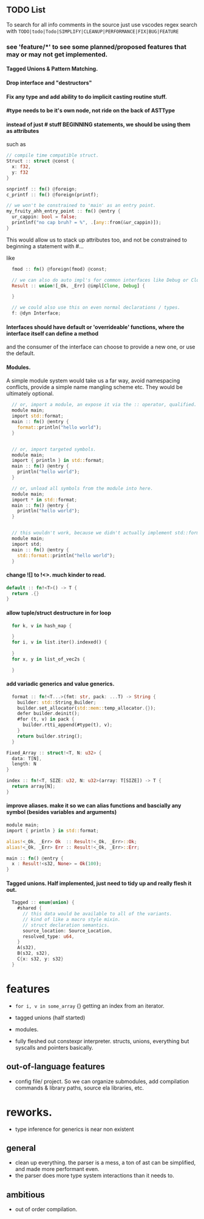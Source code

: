 ## TODO List

To search for all info comments in the source just use vscodes regex search with
`TODO|todo|Todo|SIMPLIFY|CLEANUP|PERFORMANCE|FIX|BUG|FEATURE`

### see 'feature/*' to see some planned/proposed features that may or may not get implemented.


#### Tagged Unions & Pattern Matching.

#### Drop interface and "destructors"

#### Fix any type and add ability to do implicit casting routine stuff.

#### #type needs to be it's own node, not ride on the back of ASTType

#### instead of just # stuff BEGINNING statements, we should be using them as attributes

such as
```rust
// compile time compatible struct.
Struct :: struct @const {
  x: f32,
  y: f32
}

snprintf :: fn() @foreign;
c_printf :: fn() @foreign(printf);

// we won't be constrained to 'main' as an entry point.
my_fruity_ahh_entry_point :: fn() @entry {
  ur_cappin: bool = false;
  printlnf("no cap bruh? = %", .[any::from(&ur_cappin)]);
}
```

This would allow us to stack up attributes too, and not be constrained to beginning a statement with #...

like 

```rust
  fmod :: fn() @foreign(fmod) @const;

  // we can also do auto impl's for common interfaces like Debug or Clone or whatever.
  Result :: union![_Ok, _Err] @impl[Clone, Debug] {

  }

  // we could also use this on even normal declarations / types.
  f: @dyn Interface;

```


#### Interfaces should have default or 'overrideable' functions, where the interface itself can define a method
  and the consumer of the interface can choose to provide a new one, or use the default.


#### Modules.
  A simple module system would take us a far way, avoid namespacing conflicts, provide a simple name mangling scheme etc. They would be ultimately optional.

```rust
  // or, import a module, an expose it via the :: operator, qualified.
  module main;
  import std::format;
  main :: fn() @entry {
    format::println("hello world");
  }


  // or, import targeted symbols.
  module main;
  import { println } in std::format;
  main :: fn() @entry {
    println("hello world");
  }

  // or, unload all symbols from the module into here.
  module main;
  import * in std::format;
  main :: fn() @entry {
    println("hello world");
  }


  // this wouldn't work, because we didn't actually implement std::format, we just added the std module which contains very little itself.
  module main;
  import std;
  main :: fn() @entry {
    std::format::println("hello world");
  }

```


#### change ![] to !<>. much kinder to read.
```rust
default :: fn!<T>() -> T {
  return .{}
}
```


#### allow tuple/struct destructure in for loop
```rust
  for k, v in hash_map {

  }
  for i, v in list.iter().indexed() {
    
  }
  for x, y in list_of_vec2s {

  }
```

#### add variadic generics and value generics.
```rust
  format :: fn!<T...>(fmt: str, pack: ...T) -> String {
    builder: std::String_Builder;
    builder.set_allocator(std::mem::temp_allocator.{});
    defer builder.deinit();
    #for (t, v) in pack {
      builder.rtti_append(#type(t), v);
    }
    return builder.string();
  }
```

```rust
Fixed_Array :: struct!<T, N: u32> {
  data: T[N],
  length: N
}
```

```rust
index :: fn!<T, SIZE: u32, N: u32>(array: T[SIZE]) -> T {
  return array[N];
}
```


#### improve aliases. make it so we can alias functions and bascially any symbol (besides variables and arguments)

```rust
module main;
import { println } in std::format;

alias!<_Ok, _Err> Ok  :: Result!<_Ok, _Err>::Ok;
alias!<_Ok, _Err> Err :: Result!<_Ok, _Err>::Err;

main :: fn() @entry {
  x : Result!<s32, None> = Ok(100);
}
```

#### Tagged unions. Half implemented, just need to tidy up and really flesh it out.

```rust
  Tagged :: enum(union) {
    #shared { 
      // this data would be available to all of the variants.
      // kind of like a macro style mixin.
      // struct declaration semantics.
      source_location: Source_Location,
      resolved_type: u64,
    }
    A(s32),
    B(s32, s32),
    C{x: s32, y: s32}
  }

```

# features
  - `for i, v in some_array` {} getting an index from an iterator.
  
  - tagged unions (half started)
  - modules.
  - fully fleshed out constexpr interpreter. structs, unions, everything but syscalls and pointers basically.

## out-of-language features
- config file/ project. So we can organize submodules, add compilation commands & library paths, source ela libraries, etc.

# reworks.
- type inference for generics is near non existent

## general
- clean up everything. the parser is a mess, a ton of ast can be simplified, and made more performant even.
- the parser does more type system interactions than it needs to.

## ambitious
- out of order compilation.
